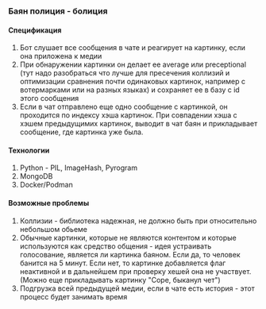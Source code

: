 ### Баян полиция - болиция

#### Спецификация
1. Бот слушает все сообщения в чате и реагирует на картинку, если она приложена к медии
2. При обнаружении картинки он делает ее average или  preceptional (тут надо разобраться что лучше для пресечения коллизий и оптимизации сравнения почти одинаковых картинок, например с вотермарками или на разных языках) и сохраняет ее в базу с id этого сообщения
3. Если в чат отправлено еще одно сообщение с картинкой, он проходится по индексу хэша картинок. При совпадении хэша с хэшем предыдущимих картинок, выводит в чат баян и прикладывает сообщение, где картинка уже была.

#### Технологии
1. Python - PIL, ImageHash, Pyrogram
2. MongoDB
3. Docker/Podman

#### Возможные проблемы
1. Коллизии - библиотека надежная, не должно быть при относительно небольшом обьеме
2. Обычные картинки, которые не являются контентом и которые используются как средство общения - идея устраивать голосование, является ли картинка баяном. Если да, то человек банится на 5 минут. Если нет, то картинке добавляется флаг неактивной и в дальнейшем при проверку хешей она не участвует.  (Можно еще прикладывать картинку "Соре, быканул чет")
3. Подгрузка всей предыдущей медии, если в чате есть история - этот процесс будет занимать время
